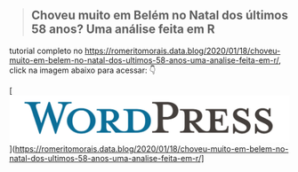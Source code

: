 > ## Choveu muito em Belém no Natal dos últimos 58 anos? Uma análise feita em R
tutorial completo no https://romeritomorais.data.blog/2020/01/18/choveu-muito-em-belem-no-natal-dos-ultimos-58-anos-uma-analise-feita-em-r/, click na imagem abaixo para acessar: :point_down:

[![Legenda](https://github.com/romeritomorais/Analise-de-dados-Metereologicos-feita-em-R/blob/master/resources/Font-WordPress-Logo.jpg)](https://romeritomorais.data.blog/2020/01/18/choveu-muito-em-belem-no-natal-dos-ultimos-58-anos-uma-analise-feita-em-r/]
